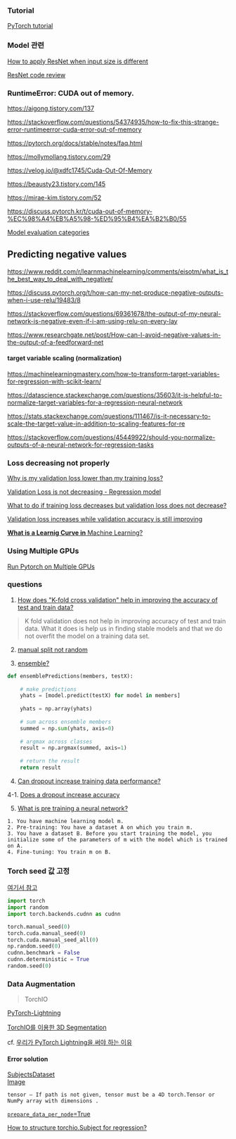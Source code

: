 ### Tutorial

[PyTorch tutorial](https://sanghyu.tistory.com/88?category=1120072)

### Model 관련

[How to apply ResNet when input size is different](https://velog.io/@uvictoli/%EB%AA%A8%EB%91%90%EB%A5%BC-%EC%9C%84%ED%95%9C-%EB%94%A5%EB%9F%AC%EB%8B%9D2-CNN-6-ResNet)

[ResNet code review](https://bluehorn07.github.io/2020/12/07/resNet-code.html)

### RuntimeError: CUDA out of memory.

<https://aigong.tistory.com/137>

<https://stackoverflow.com/questions/54374935/how-to-fix-this-strange-error-runtimeerror-cuda-error-out-of-memory>

<https://pytorch.org/docs/stable/notes/faq.html>

<https://mollymollang.tistory.com/29>

<https://velog.io/@xdfc1745/Cuda-Out-Of-Memory>

<https://beausty23.tistory.com/145>

<https://mirae-kim.tistory.com/52>

<https://discuss.pytorch.kr/t/cuda-out-of-memory-%EC%98%A4%EB%A5%98-%ED%95%B4%EA%B2%B0/55>

[Model evaluation categories](https://stats.stackexchange.com/questions/187335/validation-error-less-than-training-error)

## Predicting negative values

<https://www.reddit.com/r/learnmachinelearning/comments/eisotm/what_is_the_best_way_to_deal_with_negative/>

<https://discuss.pytorch.org/t/how-can-my-net-produce-negative-outputs-when-i-use-relu/19483/8>

<https://stackoverflow.com/questions/69361678/the-output-of-my-neural-network-is-negative-even-if-i-am-using-relu-on-every-lay>

<https://www.researchgate.net/post/How-can-I-avoid-negative-values-in-the-output-of-a-feedforward-net>

#### target variable scaling (normalization)

<https://machinelearningmastery.com/how-to-transform-target-variables-for-regression-with-scikit-learn/>

<https://datascience.stackexchange.com/questions/35603/it-is-helpful-to-normalize-target-variables-for-a-regression-neural-network>

<https://stats.stackexchange.com/questions/111467/is-it-necessary-to-scale-the-target-value-in-addition-to-scaling-features-for-re>

<https://stackoverflow.com/questions/45449922/should-you-normalize-outputs-of-a-neural-network-for-regression-tasks>

### Loss decreasing not properly

[Why is my validation loss lower than my training loss?](https://stackoverflow.com/questions/60126101/why-is-my-validation-loss-lower-than-my-training-loss)

[Validation Loss is not decreasing - Regression model](https://datascience.stackexchange.com/questions/67549/validation-loss-is-not-decreasing-regression-model)

[What to do if training loss decreases but validation loss does not decrease?](https://datascience.stackexchange.com/questions/37815/what-to-do-if-training-loss-decreases-but-validation-loss-does-not-decrease)

[Validation loss increases while validation accuracy is still improving](https://github.com/keras-team/keras/issues/3755)

[**What is a Learnig Curve in** Machine Learning?](https://www.baeldung.com/cs/learning-curve-ml)

### Using Multiple GPUs

[Run Pytorch on Multiple GPUs](https://discuss.pytorch.org/t/run-pytorch-on-multiple-gpus/20932/71)

### questions 

1. [How does "K-fold cross validation" help in improving the accuracy of test and train data?](https://www.quora.com/How-does-K-fold-cross-validation-help-in-improving-the-accuracy-of-test-and-train-data)

> K fold validation does not help in improving accuracy of test and train data. What it does is help us in finding stable models and that we do not overfit the model on a training data set.

2. [manual split not random](https://stackoverflow.com/questions/28619979/accuracy-increases-using-cross-validation-and-decreases-without)

3. [ensemble?](https://medium.com/@nutanbhogendrasharma/how-to-create-a-bagging-ensemble-of-deep-learning-models-18316faa9280)

```python
def ensemblePredictions(members, testX):
    
    # make predictions
    yhats = [model.predict(testX) for model in members]
    
    yhats = np.array(yhats)
   
    # sum across ensemble members
    summed = np.sum(yhats, axis=0)
    
    # argmax across classes
    result = np.argmax(summed, axis=1)
    
    # return the result
    return result
```

4. [Can dropout increase training data performance?](https://stackoverflow.com/questions/59044351/can-dropout-increases-training-data-performance?answertab=trending#tab-top)

4-1. [Does a dropout increase accuracy](https://www.quora.com/Does-a-dropout-increase-accuracy)

5. [What is pre training a neural network?](https://stats.stackexchange.com/questions/193082/what-is-pre-training-a-neural-network)

```
1. You have machine learning model m.
2. Pre-training: You have a dataset A on which you train m.
3. You have a dataset B. Before you start training the model, you initialize some of the parameters of m with the model which is trained on A.
4. Fine-tuning: You train m on B.
```

### Torch seed 값 고정

[여기서 참고](https://velog.io/@jaeha0725/torch-seed-%EA%B0%92-%EA%B3%A0%EC%A0%95)

```python
import torch
import random
import torch.backends.cudnn as cudnn

torch.manual_seed(0)
torch.cuda.manual_seed(0)
torch.cuda.manual_seed_all(0)
np.random.seed(0)
cudnn.benchmark = False
cudnn.deterministic = True
random.seed(0)
```

### Data Augmentation

> TorchIO

[PyTorch-Lightning](https://colab.research.google.com/github/fepegar/torchio-notebooks/blob/main/notebooks/TorchIO_MONAI_PyTorch_Lightning.ipynb#scrollTo=YyVSAc7WnyUj)

[TorchIO를 이용한 3D Segmentation](https://blog.promedius.ai/torchioreul-iyonghan-3d-segmentation/)

cf. [우리가 PyTorch Lightning을 써야 하는 이유](https://baeseongsu.github.io/posts/pytorch-lightning-introduction/)<br>

#### Error solution

[SubjectsDataset](https://torchio.readthedocs.io/data/dataset.html)<br>
[Image](https://torchio.readthedocs.io/data/image.html)

```
tensor – If path is not given, tensor must be a 4D torch.Tensor or NumPy array with dimensions .
```

[`prepare_data_per_node`=True](https://pytorch-lightning.readthedocs.io/en/stable/extensions/datamodules.html#why-do-i-need-a-datamodule)

[How to structure torchio.Subject for regression?](https://github.com/fepegar/torchio/issues/297)


